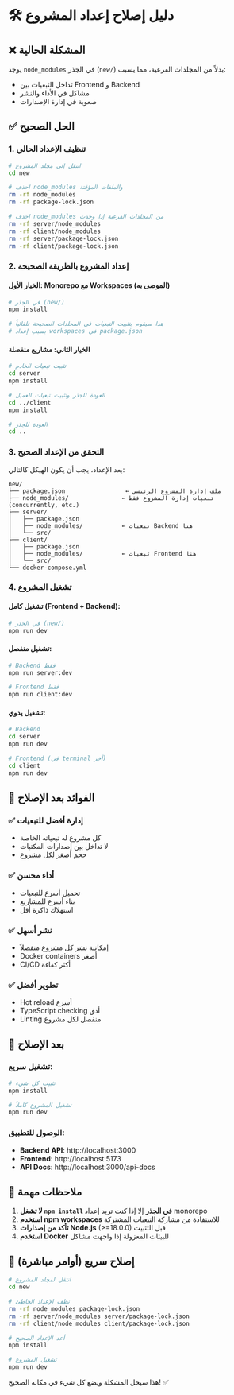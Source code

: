 # 🛠️ دليل إصلاح إعداد المشروع

## ❌ المشكلة الحالية

يوجد `node_modules` في الجذر (`new/`) بدلاً من المجلدات الفرعية، مما يسبب:
- تداخل التبعيات بين Frontend و Backend
- مشاكل في الأداء والنشر
- صعوبة في إدارة الإصدارات

## ✅ الحل الصحيح

### 1. تنظيف الإعداد الحالي

```bash
# انتقل إلى مجلد المشروع
cd new

# احذف node_modules والملفات المؤقتة
rm -rf node_modules
rm -rf package-lock.json

# احذف node_modules من المجلدات الفرعية إذا وجدت
rm -rf server/node_modules
rm -rf client/node_modules
rm -rf server/package-lock.json
rm -rf client/package-lock.json
```

### 2. إعداد المشروع بالطريقة الصحيحة

#### الخيار الأول: Monorepo مع Workspaces (الموصى به)

```bash
# في الجذر (new/)
npm install

# هذا سيقوم بتثبيت التبعيات في المجلدات الصحيحة تلقائياً
# بسبب إعداد workspaces في package.json
```

#### الخيار الثاني: مشاريع منفصلة

```bash
# تثبيت تبعيات الخادم
cd server
npm install

# العودة للجذر وتثبيت تبعيات العميل
cd ../client
npm install

# العودة للجذر
cd ..
```

### 3. التحقق من الإعداد الصحيح

بعد الإعداد، يجب أن يكون الهيكل كالتالي:

```
new/
├── package.json                 ← ملف إدارة المشروع الرئيسي
├── node_modules/               ← تبعيات إدارة المشروع فقط (concurrently, etc.)
├── server/
│   ├── package.json
│   ├── node_modules/           ← تبعيات Backend هنا
│   └── src/
├── client/
│   ├── package.json
│   ├── node_modules/           ← تبعيات Frontend هنا
│   └── src/
└── docker-compose.yml
```

### 4. تشغيل المشروع

#### تشغيل كامل (Frontend + Backend):
```bash
# في الجذر (new/)
npm run dev
```

#### تشغيل منفصل:
```bash
# Backend فقط
npm run server:dev

# Frontend فقط  
npm run client:dev
```

#### تشغيل يدوي:
```bash
# Backend
cd server
npm run dev

# Frontend (في terminal آخر)
cd client
npm run dev
```

## 🎯 الفوائد بعد الإصلاح

### ✅ إدارة أفضل للتبعيات
- كل مشروع له تبعياته الخاصة
- لا تداخل بين إصدارات المكتبات
- حجم أصغر لكل مشروع

### ✅ أداء محسن
- تحميل أسرع للتبعيات
- بناء أسرع للمشاريع
- استهلاك ذاكرة أقل

### ✅ نشر أسهل
- إمكانية نشر كل مشروع منفصلاً
- Docker containers أصغر
- CI/CD أكثر كفاءة

### ✅ تطوير أفضل
- Hot reload أسرع
- TypeScript checking أدق
- Linting منفصل لكل مشروع

## 🚀 بعد الإصلاح

### تشغيل سريع:
```bash
# تثبيت كل شيء
npm install

# تشغيل المشروع كاملاً
npm run dev
```

### الوصول للتطبيق:
- **Backend API**: http://localhost:3000
- **Frontend**: http://localhost:5173
- **API Docs**: http://localhost:3000/api-docs

## 📝 ملاحظات مهمة

1. **لا تشغل `npm install` في الجذر** إلا إذا كنت تريد إعداد monorepo
2. **استخدم npm workspaces** للاستفادة من مشاركة التبعيات المشتركة
3. **تأكد من إصدارات Node.js** (>=18.0.0) قبل التثبيت
4. **استخدم Docker** للبيئات المعزولة إذا واجهت مشاكل

## 🔧 إصلاح سريع (أوامر مباشرة)

```bash
# انتقل لمجلد المشروع
cd new

# نظف الإعداد الخاطئ
rm -rf node_modules package-lock.json
rm -rf server/node_modules server/package-lock.json  
rm -rf client/node_modules client/package-lock.json

# أعد الإعداد الصحيح
npm install

# تشغيل المشروع
npm run dev
```

هذا سيحل المشكلة ويضع كل شيء في مكانه الصحيح! ✅
